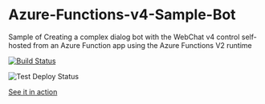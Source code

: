 # Azure-Functions-v4-Sample-Bot
Sample of Creating a complex dialog bot with the WebChat v4 control self-hosted from an Azure Function app using the Azure Functions V2 runtime

[![Build Status](https://williameastbury.visualstudio.com/DemoBotDeploy/_apis/build/status/DemoBotDeploy-Azure%20Functions%20for%20.NET-CI?branchName=master)](https://williameastbury.visualstudio.com/DemoBotDeploy/_build/latest?definitionId=35&branchName=master)

![Test Deploy Status](https://williameastbury.vsrm.visualstudio.com/_apis/public/Release/badge/aaeec0d6-008f-4b1e-88f1-df2b97a026c4/1/1)

[See it in action](https://willsbot.azurewebsites.net/)
